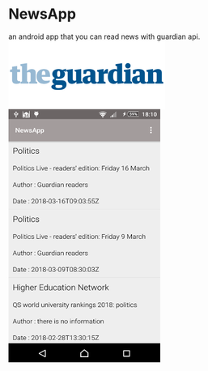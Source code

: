# NewsApp
an android app that you can read news with guardian api.<br/>
<img src="https://raw.githubusercontent.com/haliltprkk/NewsApp/master/images/guardian.png" align="left"/><br/>

<img src="https://raw.githubusercontent.com/haliltprkk/NewsApp/master/images/newsApp.png" width="300" height="500"/><br/>


